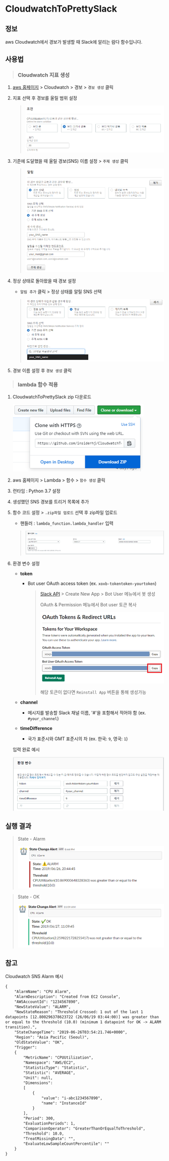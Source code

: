 # CloudwatchToPrettySlack

## 정보

aws Cloudwatch에서 경보가 발생할 때 Slack에 알리는 람다 함수입니다.

## 사용법

> ### Cloudwatch 지표 생성

1. [aws 홈페이지](https://aws.amazon.com/) > Cloudwatch > 경보 > `경보 생성` 클릭

2. 지표 선택 후 경보를 울릴 범위 설정

    > ![condition](src/condition.png)

3. 기준에 도달했을 때 울릴 경보(SNS) 이름 설정 > `주제 생성` 클릭

    > ![set_alarm](src/set_alarm.png)
    
4. 정상 상태로 돌아왔을 때 경보 설정

    - `알림 추가` 클릭 > 정상 상태를 알릴 SNS 선택
    
    > ![set_ok](src/set_ok.png)
    
5. 경보 이름 설정 후 `경보 생성` 클릭

> ### lambda 함수 적용

1. CloudwatchToPrettySlack zip 다운로드

    ![download_zip](src/download_zip.png)

2. aws 홈페이지 > Lambda > 함수 > `함수 생성` 클릭

3. 런타임 : Python 3.7 설정

4. 생성했던 SNS 경보를 트리거 목록에 추가

5. 함수 코드 설정 > `.zip파일 업로드` 선택 후 zip파일 업로드

    * 핸들러 : `lambda_function.lambda_handler` 입력

    > ![set_lambda](src/set_lambda.png)
    
6. 환경 변수 설정

    - **token**

        - Bot user OAuth access token (ex. `xoxb-tokentoken-yourtoken`)
        
            > [Slack API](https://api.slack.com) > Create New App > Bot User 메뉴에서 봇 생성
            >
            > OAuth & Permission 메뉴에서 Bot user 토큰 복사
            >
            > ![OAuth_token](src/OAuth_token.png)
            >
            > 해당 토큰이 없다면 `Reinstall App` 버튼을 통해 생성가능
            
    - **channel**
    
        - 메시지를 발송할 Slack 채널 이름, '#'을 포함해서 적어야 함 (ex. `#your_channel`)
    
    - **timeDifference**
    
        - 국가 표준시와 GMT 표준시의 차 (ex. 한국: `9`, 영국: `1`)
        
    입력 완료 예시
    
    ![environment_variables](src/environment_variables.png)
    
## 실행 결과

> State - Alarm
>
>![Alarm](./src/state_alarm.png)

> State - OK
>
>![OK](./src/state_ok.png)

## 참고

Cloudwatch SNS Alarm 예시

```
{
    "AlarmName": "CPU Alarm",
    "AlarmDescription": "Created from EC2 Console",
    "AWSAccountId": "1234567890",
    "NewStateValue": "ALARM",
    "NewStateReason": "Threshold Crossed: 1 out of the last 1 datapoints [12.800296378623722 (26/06/19 03:44:00)] was greater than or equal to the threshold (10.0) (minimum 1 datapoint for OK -> ALARM transition).",
    "StateChangeTime": "2019-06-26T03:54:21.746+0000",
    "Region": "Asia Pacific (Seoul)",
    "OldStateValue": "OK",
    "Trigger":
    {
        "MetricName": "CPUUtilization",
        "Namespace": "AWS/EC2",
        "StatisticType": "Statistic",
        "Statistic": "AVERAGE",
        "Unit": null,
        "Dimensions":
        [
            {
                "value": "i-abc1234567890",
                "name": "InstanceId"
            }
        ],
        "Period": 300,
        "EvaluationPeriods": 1,
        "ComparisonOperator": "GreaterThanOrEqualToThreshold",
        "Threshold": 10.0,
        "TreatMissingData": "",
        "EvaluateLowSampleCountPercentile": ""
    }
}
```